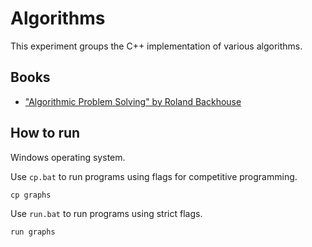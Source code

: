 # Algorithms

This experiment groups the C++ implementation of various algorithms.

## Books

- ["Algorithmic Problem Solving" by Roland Backhouse](https://books.google.rs/books?id=84VZLWMnKrQC&printsec=frontcover&redir_esc=y#v=onepage&q&f=false)

## How to run

Windows operating system.

Use `cp.bat` to run programs using flags for competitive programming.

```cmd
cp graphs
```

Use `run.bat` to run programs using strict flags.

```cmd
run graphs
```
